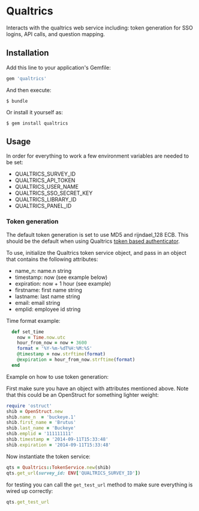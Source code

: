 # Qualtrics

Interacts with the qualtrics web service including: token generation for SSO logins, API calls, and question mapping.

## Installation

Add this line to your application's Gemfile:

```ruby
gem 'qualtrics'
```

And then execute:

    $ bundle

Or install it yourself as:

    $ gem install qualtrics

## Usage

In order for everything to work a few environment variables are needed to be set:

* QUALTRICS_SURVEY_ID
* QUALTRICS_API_TOKEN
* QUALTRICS_USER_NAME
* QUALTRICS_SSO_SECRET_KEY
* QUALTRICS_LIBRARY_ID
* QUALTRICS_PANEL_ID


### Token generation

The default token generation is set to use MD5 and rijndael_128 ECB. This should be the default when using Qualtrics
[token based authenticator](http://www.qualtrics.com/university/researchsuite/advanced-building/survey-flow/authenticator/).

To use, initialize the Qualtrics token service object, and pass in an object that contains the following attributes:

* name_n: name.n string
* timestamp: now (see example below)
* expiration: now + 1 hour (see example)
* firstname: first name string
* lastname: last name string
* email: email string
* emplid: employee id string

Time format example:

```ruby
  def set_time
    now = Time.now.utc
    hour_from_now = now + 3600
    format = '%Y-%m-%dT%H:%M:%S'
    @timestamp = now.strftime(format)
    @expiration = hour_from_now.strftime(format)
  end
```

Example on how to use token generation:

First make sure you have an object with attributes mentioned above. Note that this could be an OpenStruct for something
lighter weight:

```ruby
require 'ostruct'
shib = OpenStruct.new
shib.name_n  = 'buckeye.1'
shib.first_name = 'Brutus'
shib.last_name = 'Buckeye'
shib.emplid = '111111111'
shib.timestamp = '2014-09-11T15:33:48'
shib.expiration = '2014-09-11T15:33:48'
```

Now instantiate the token service:

```ruby
qts = Qualtrics::TokenService.new(shib)
qts.get_url(survey_id: ENV['QUALTRICS_SURVEY_ID'])
```

for testing you can call the `get_test_url` method to make sure everything is wired up correctly:

```ruby
qts.get_test_url
```
